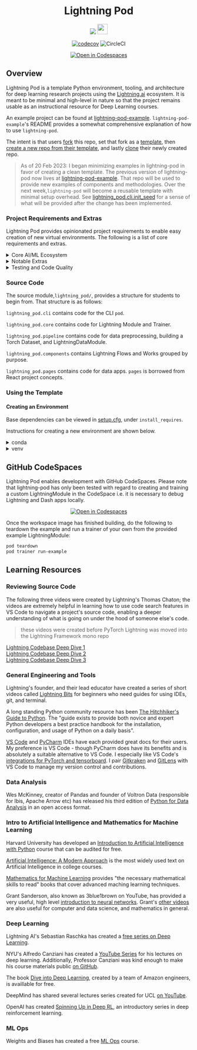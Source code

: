 <!-- # Copyright Justin R. Goheen.
#
# Licensed under the Apache License, Version 2.0 (the "License");
# you may not use this file except in compliance with the License.
# You may obtain a copy of the License at
#
#     http://www.apache.org/licenses/LICENSE-2.0
#
# Unless required by applicable law or agreed to in writing, software
# distributed under the License is distributed on an "AS IS" BASIS,
# WITHOUT WARRANTIES OR CONDITIONS OF ANY KIND, either express or implied.
# See the License for the specific language governing permissions and
# limitations under the License. -->

<div align="center">

# Lightning Pod

![](https://img.shields.io/badge/Python-3776AB?style=for-the-badge&logo=python&logoColor=white)
<a href="https://lightning.ai" ><img src ="https://img.shields.io/badge/-Lightning-792ee5?logo=pytorchlightning&logoColor=white" height="28"/> </a>

[![codecov](https://codecov.io/gh/JustinGoheen/lightning-pod/branch/main/graph/badge.svg)](https://codecov.io/gh/JustinGoheen/lightning-pod)
![CircleCI](https://circleci.com/gh/JustinGoheen/lightning-pod.svg?style=shield)

[![Open in Codespaces](https://github.com/codespaces/badge.svg)](https://codespaces.new?repo=JustinGoheen/lightning-pod)

</div>

## Overview

Lightning Pod is a template Python environment, tooling, and architecture for deep learning research projects using the [Lightning.ai](https://lightning.ai) ecosystem. It is meant to be minimal and high-level in nature so that the project remains usable as an instructional resource for Deep Learning courses.

An example project can be found at [lightning-pod-example](https://github.com/JustinGoheen/lightning-pod-example). `lightning-pod-example`'s README provides a somewhat comprehensive explanation of how to use `lightning-pod`.

The intent is that users [fork](https://docs.github.com/en/get-started/quickstart/fork-a-repo) this repo, set that fork as a [template](https://docs.github.com/en/repositories/creating-and-managing-repositories/creating-a-template-repository), then [create a new repo from their template](https://docs.github.com/en/repositories/creating-and-managing-repositories/creating-a-repository-from-a-template), and lastly [clone](https://docs.github.com/en/repositories/creating-and-managing-repositories/cloning-a-repository) their newly created repo.

> As of 20 Feb 2023: I began minimizing examples in lightning-pod in favor of creating a clean template. The previous version of lightning-pod now lives at [lightning-pod-example](https://github.com/JustinGoheen/lightning-pod-example). That repo will be used to provide new examples of components and methodologies. Over the next week,`lightning-pod` will become a reusable template with minimal setup overhead. See [lightning_pod.cli.init_seed](lightning_pod/cli/init_seed/) for a sense of what will be provided after the change has been implemented.

### Project Requirements and Extras

Lightning Pod provides opinionated project requirements to enable easy creation of new virtual environments. The following is a list of core requirements and extras.

<details>
  <summary>Core AI/ML Ecosystem</summary>

These are the base frameworks. Many other tools (numpy, pyarrow etc) are installed as dependencies when installing the core dependencies.

- pytorch-lightning
- lightning-app
- lightning-trainging-studio (HPO)
- torchmetrics
- weights and biases
- aim
- optuna
- hydra
- plotly
- dash
- pynecone

</details>

<details>
  <summary>Notable Extras</summary>

These frameworks and libraries are installed when creating an environment from the provided requirements utilities.

- torchserve
- fastapi
- pydantic
- gunicorn
- uvicorn
- click
- rich
- pyarrow
- numpy

</details>

<details>
  <summary>Testing and Code Quality</summary>

- PyTest
- coverage
- MyPy
- Bandit
- Black
- isort
- pre-commit

</details>

### Source Code

The source module,`lightning_pod/`, provides a structure for students to begin from. That structure is as follows:

`lightning_pod.cli` contains code for the CLI `pod`.

`lightning_pod.core` contains code for Lightning Module and Trainer.

`lightning_pod.pipeline` contains code for data preprocessing, building a Torch Dataset, and LightningDataModule.

`lightning_pod.components` contains Lightning Flows and Works grouped by purpose.

`lightning_pod.pages` contains code for data apps. `pages` is borrowed from React project concepts.

### Using the Template

#### Creating an Environment

Base dependencies can be viewed in [setup.cfg](https://github.com/JustinGoheen/lightning-pod/blob/main/setup.cfg), under `install_requires`.

Instructions for creating a new environment are shown below.

<details>
  <summary>conda</summary>

Install [miniconda](https://docs.conda.io/en/latest/miniconda.html) if you do not already have it installed.

> m-series macOS users, it is recommended to use the `Miniconda3 macOS Apple M1 64-bit bash` installation

```sh
cd {{ path to clone }}
conda env create -f environment.yml
conda activate lightning-ai
pip install -e .
# if desired, install extras
pip install -r requirements/extras.txt
{{ set interpreter in IDE }}
```

</details>

<details>
  <summary>venv</summary>

[venv](https://docs.python.org/3/library/venv.html) is not something that needs to be installed; it is part of Python standard.

```sh
cd {{ path to clone }}
python3 -m venv .venv/
# to activate on windows
.venv\Scripts\activate.bat
# to activate on macos and Unix
source .venv/bin/activate
# install lightning-pod
pip install -e .
# if desired, install extras
pip install -r requirements/extras.txt
{{ set interpreter in IDE }}
```

</details>

## GitHub CodeSpaces

Lightning Pod enables development with GitHub CodeSpaces. Please note that lightning-pod has only been tested with regard to creating and training a custom LightningModule in the CodeSpace i.e. it is necessary to debug Lightning and Dash apps locally.

<div align="center">

[![Open in Codespaces](https://github.com/codespaces/badge.svg)](https://codespaces.new?repo=JustinGoheen/lightning-pod)

</div>

Once the workspace image has finished building, do the following to teardown the example and run a trainer of your own from the provided example LightningModule:

```sh
pod teardown
pod trainer run-example
```

## Learning Resources

### Reviewing Source Code

The following three videos were created by Lightning's Thomas Chaton; the videos are extremely helpful in learning how to use code search features in VS Code to navigate a project's source code, enabling a deeper understanding of what is going on under the hood of someone else's code.

> these videos were created before PyTorch Lightning was moved into the Lightning Framework mono repo

[Lightning Codebase Deep Dive 1](https://youtu.be/aEeh9ucKUkU) <br>
[Lightning Codebase Deep Dive 2](https://youtu.be/NEpRYqdsm54) <br>
[Lightning Codebase Deep Dive 3](https://youtu.be/x4d4RDNJaZk)

### General Engineering and Tools

Lightning's founder, and their lead educator have created a series of short videos called [Lightning Bits](https://lightning.ai/pages/ai-education/#bits) for beginners who need guides for using IDEs, git, and terminal.

A long standing Python community resource has been [The Hitchhiker's Guide to Python](https://docs.python-guide.org). The "guide exists to provide both novice and expert Python developers a best practice handbook for the installation, configuration, and usage of Python on a daily basis".

[VS Code](https://code.visualstudio.com/docs) and [PyCharm](https://www.jetbrains.com/help/pycharm/installation-guide.html) IDEs have each provided great docs for their users. My preference is VS Code - though PyCharm does have its benefits and is absolutely a suitable alternative to VS Code. I especially like VS Code's [integrations for PyTorch and tensorboard](https://code.visualstudio.com/docs/datascience/pytorch-support). I pair [Gitkraken](https://www.gitkraken.com) and [GitLens](https://www.gitkraken.com/gitlens) with VS Code to manage my version control and contributions.

### Data Analysis

Wes McKinney, creator of Pandas and founder of Voltron Data (responsible for Ibis, Apache Arrow etc) has released his third edition of [Python for Data Analysis](https://wesmckinney.com/book/) in an open access format.

### Intro to Artificial Intelligence and Mathematics for Machine Learning

Harvard University has developed an [Introduction to Artificial Intelligence with Python](https://www.edx.org/course/cs50s-introduction-to-artificial-intelligence-with-python) course that can be audited for free.

[Artificial Intelligence: A Modern Approach](https://www.google.com/books/edition/_/koFptAEACAAJ?hl=en&sa=X&ved=2ahUKEwj3rILozs78AhV1gIQIHbMWCtsQ8fIDegQIAxBB) is the most widely used text on Artificial Intelligence in college courses.

[Mathematics for Machine Learning](https://mml-book.github.io) provides "the necessary mathematical skills to read" books that cover advanced maching learning techniques.

Grant Sanderson, also known as 3blue1brown on YouTube, has provided a very useful, high level [introduction to neural networks](https://www.3blue1brown.com/topics/neural-networks). Grant's [other videos](https://www.3blue1brown.com/#lessons) are also useful for computer and data science, and mathematics in general.

### Deep Learning

Lightning AI's Sebastian Raschka has created a [free series on Deep Learning](https://lightning.ai/pages/courses/deep-learning-fundamentals/).

NYU's Alfredo Canziani has created a [YouTube Series](https://www.youtube.com/playlist?list=PLLHTzKZzVU9e6xUfG10TkTWApKSZCzuBI) for his lectures on deep learning. Additionally, Professor Canziani was kind enough to make his course materials public [on GitHub](https://github.com/Atcold/NYU-DLSP21).

The book [Dive into Deep Learning](http://d2l.ai/#), created by a team of Amazon engineers, is availlable for free.

DeepMind has shared several lectures series created for UCL [on YouTube](https://www.youtube.com/c/DeepMind/playlists?view=50&sort=dd&shelf_id=9).

OpenAI has created [Spinning Up in Deep RL](https://spinningup.openai.com/en/latest/), an introductory series in deep reinforcement learning.

### ML Ops

Weights and Biases has created a free [ML Ops](https://www.wandb.courses/courses/effective-mlops-model-development) course.
